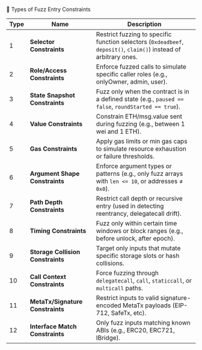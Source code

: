 🔢 Types of Fuzz Entry Constraints

| Type | Name                              | Description                                                                                                       |
| ---- | --------------------------------- | ----------------------------------------------------------------------------------------------------------------- |
| 1    | **Selector Constraints**          | Restrict fuzzing to specific function selectors (`0xdeadbeef`, `deposit()`, `claim()`) instead of arbitrary ones. |
| 2    | **Role/Access Constraints**       | Enforce fuzzed calls to simulate specific caller roles (e.g., onlyOwner, admin, user).                            |
| 3    | **State Snapshot Constraints**    | Fuzz only when the contract is in a defined state (e.g., `paused == false`, `roundStarted == true`).              |
| 4    | **Value Constraints**             | Constrain ETH/msg.value sent during fuzzing (e.g., between 1 wei and 1 ETH).                                      |
| 5    | **Gas Constraints**               | Apply gas limits or min gas caps to simulate resource exhaustion or failure thresholds.                           |
| 6    | **Argument Shape Constraints**    | Enforce argument types or patterns (e.g., only fuzz arrays with `len <= 10`, or addresses ≠ `0x0`).               |
| 7    | **Path Depth Constraints**        | Restrict call depth or recursive entry (used in detecting reentrancy, delegatecall drift).                        |
| 8    | **Timing Constraints**            | Fuzz only within certain time windows or block ranges (e.g., before unlock, after epoch).                         |
| 9    | **Storage Collision Constraints** | Target only inputs that mutate specific storage slots or hash collisions.                                         |
| 10   | **Call Context Constraints**      | Force fuzzing through `delegatecall`, `call`, `staticcall`, or `multicall` paths.                                 |
| 11   | **MetaTx/Signature Constraints**  | Restrict inputs to valid signature-encoded MetaTx payloads (EIP-712, SafeTx, etc).                                |
| 12   | **Interface Match Constraints**   | Only fuzz inputs matching known ABIs (e.g., ERC20, ERC721, IBridge).                                              |
